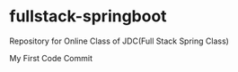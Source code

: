 # fullstack-springboot
Repository for Online Class of JDC(Full Stack Spring Class)

My First Code Commit

